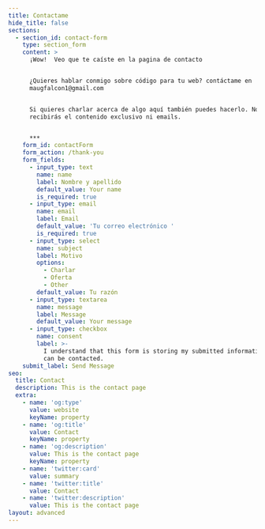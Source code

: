 ```yaml
---
title: Contactame
hide_title: false
sections:
  - section_id: contact-form
    type: section_form
    content: >
      ¡Wow!  Veo que te caíste en la pagina de contacto


      ¿Quieres hablar conmigo sobre código para tu web? contáctame en
      maugfalcon1@gmail.com


      Si quieres charlar acerca de algo aquí también puedes hacerlo. No
      recibirás el contenido exclusivo ni emails.


      ***
    form_id: contactForm
    form_action: /thank-you
    form_fields:
      - input_type: text
        name: name
        label: Nombre y apellido
        default_value: Your name
        is_required: true
      - input_type: email
        name: email
        label: Email
        default_value: 'Tu correo electrónico '
        is_required: true
      - input_type: select
        name: subject
        label: Motivo
        options:
          - Charlar
          - Oferta
          - Other
        default_value: Tu razón
      - input_type: textarea
        name: message
        label: Message
        default_value: Your message
      - input_type: checkbox
        name: consent
        label: >-
          I understand that this form is storing my submitted information so I
          can be contacted.
    submit_label: Send Message
seo:
  title: Contact
  description: This is the contact page
  extra:
    - name: 'og:type'
      value: website
      keyName: property
    - name: 'og:title'
      value: Contact
      keyName: property
    - name: 'og:description'
      value: This is the contact page
      keyName: property
    - name: 'twitter:card'
      value: summary
    - name: 'twitter:title'
      value: Contact
    - name: 'twitter:description'
      value: This is the contact page
layout: advanced
---
```

